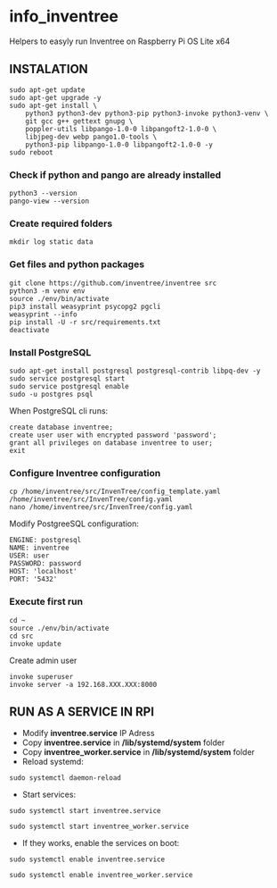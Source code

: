 # info_inventree
Helpers to easyly run Inventree on Raspberry Pi OS Lite x64

## INSTALATION
~~~
sudo apt-get update
sudo apt-get upgrade -y
sudo apt-get install \
    python3 python3-dev python3-pip python3-invoke python3-venv \
    git gcc g++ gettext gnupg \
    poppler-utils libpango-1.0-0 libpangoft2-1.0-0 \
    libjpeg-dev webp pango1.0-tools \
    python3-pip libpango-1.0-0 libpangoft2-1.0-0 -y 
sudo reboot
~~~
### Check if python and pango are already installed
~~~
python3 --version
pango-view --version
~~~
### Create required folders
~~~
mkdir log static data
~~~
### Get files and python packages
~~~
git clone https://github.com/inventree/inventree src
python3 -m venv env
source ./env/bin/activate
pip3 install weasyprint psycopg2 pgcli
weasyprint --info
pip install -U -r src/requirements.txt
deactivate 
~~~

### Install PostgreSQL
~~~
sudo apt-get install postgresql postgresql-contrib libpq-dev -y
sudo service postgresql start
sudo service postgresql enable
sudo -u postgres psql
~~~
When PostgreSQL cli runs:
~~~
create database inventree;
create user user with encrypted password 'password';
grant all privileges on database inventree to user;
exit
~~~

### Configure Inventree configuration
~~~
cp /home/inventree/src/InvenTree/config_template.yaml /home/inventree/src/InvenTree/config.yaml
nano /home/inventree/src/InvenTree/config.yaml
~~~
Modify PostgreeSQL configuration:
~~~
ENGINE: postgresql
NAME: inventree
USER: user
PASSWORD: password
HOST: 'localhost'
PORT: '5432'
~~~

### Execute first run
~~~
cd ~
source ./env/bin/activate
cd src
invoke update
~~~
Create admin user
~~~
invoke superuser
invoke server -a 192.168.XXX.XXX:8000
~~~


## RUN AS A SERVICE IN RPI ##
- Modify **inventree.service** IP Adress
- Copy **inventree.service** in **/lib/systemd/system** folder
- Copy **inventree_worker.service** in **/lib/systemd/system** folder
- Reload systemd:
~~~
sudo systemctl daemon-reload
~~~
- Start services:
~~~
sudo systemctl start inventree.service 
~~~
~~~
sudo systemctl start inventree_worker.service 
~~~
- If they works, enable the services on boot:
~~~
sudo systemctl enable inventree.service 
~~~
~~~
sudo systemctl enable inventree_worker.service 
~~~
